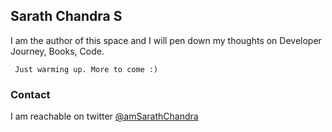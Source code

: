 ## Sarath Chandra S

I am the author of this space and I will pen down my thoughts on Developer Journey, Books, Code.

``` Just warming up. More to come :)```

### Contact

I am reachable on twitter [@amSarathChandra](https://twitter.com/amSarathChandra)
